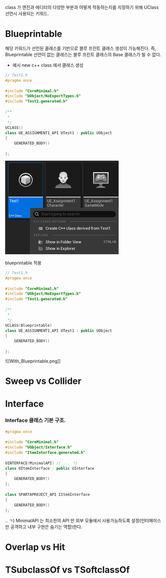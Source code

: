 class 가 엔진과 에디터의 다양한 부분과 어떻게 작동하는지를 지정하기 위해 UClass 선언시 사용되는 키워드.

# Blueprintable

해당 키워드가 선언된 클래스를 기반으로 블루 프린트 클래스 생성이 가능해진다. 
즉, Blueprintable 선언이 없는 클래스는 블루 프린트 클래스의 Base 클래스가 될 수 없다.

- 예시
new c++ class 에서 클래스 생성
```c++
// Test1.h
#pragma once

#include "CoreMinimal.h"
#include "UObject/NoExportTypes.h"
#include "Test1.generated.h"

/**
 * 
 */
UCLASS()
class UE_ASSIGNMENT1_API UTest1 : public UObject
{
	GENERATED_BODY()
	
};
```

![Without_Blueprintable.png](/Image/Unreal/Without_Blueprintable.png)

blueprintable 적용

```c++
// Test1.h
#pragma once

#include "CoreMinimal.h"
#include "UObject/NoExportTypes.h"
#include "Test1.generated.h"

/**
 * 
 */
UCLASS(Blueprintable)
class UE_ASSIGNMENT1_API UTest1 : public UObject
{
	GENERATED_BODY()
	
};
```

![[With_Blueprintable.png]]

# Sweep vs Collider

# Interface

### Interface 클래스 기본 구조.

```c++
#pragma once

#include "CoreMinimal.h"
#include "UObject/Interface.h"
#include "ItemInterface.generated.h"

UINTERFACE(MinimalAPI) // ... ㄱ)
class UItemInterface : public UInterface
{
	GENERATED_BODY()
};

class SPARTAPROJECT_API IItemInterface
{
	GENERATED_BODY()
};
```
.. ㄱ) MinimalAPI 는 최소한의 API 만 외부 모듈에서 사용가능하도록 설정(인터페이스만 공객하고 내부 구현은 숨기는 역할)한다.


# Overlap vs Hit

# TSubclassOf vs TSoftclassOf